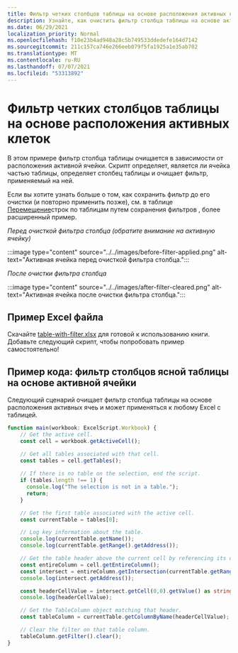 ```yaml
---
title: Фильтр четких столбцов таблицы на основе расположения активных клеток
description: Узнайте, как очистить фильтр столбца таблицы на основе активного расположения ячейки.
ms.date: 06/29/2021
localization_priority: Normal
ms.openlocfilehash: f10e23b4ad948a28c5b749533ddedefe164d7142
ms.sourcegitcommit: 211c157ca746e266eeb079f5fa1925a1e35ab702
ms.translationtype: MT
ms.contentlocale: ru-RU
ms.lasthandoff: 07/07/2021
ms.locfileid: "53313892"
---
```

# <a name="clear-table-column-filter-based-on-active-cell-location"></a>Фильтр четких столбцов таблицы на основе расположения активных клеток

В этом примере фильтр столбца таблицы очищается в зависимости от расположения активной ячейки. Скрипт определяет, является ли ячейка частью таблицы, определяет столбец таблицы и очищает фильтр, применяемый на ней.

Если вы хотите узнать больше о том, как сохранить фильтр до его очистки (и повторно применить позже), см. в таблице [Перемещение](move-rows-across-tables.md)строк по таблицам путем сохранения фильтров , более расширенный пример.

_Перед очисткой фильтра столбца (обратите внимание на активную ячейку)_

:::image type="content" source="../../images/before-filter-applied.png" alt-text="Активная ячейка перед очисткой фильтра столбца.":::

_После очистки фильтра столбца_

:::image type="content" source="../../images/after-filter-cleared.png" alt-text="Активная ячейка после очистки фильтра столбца.":::

## <a name="sample-excel-file"></a>Пример Excel файла

Скачайте <a href="table-with-filter.xlsx">table-with-filter.xlsx</a> для готовой к использованию книги. Добавьте следующий скрипт, чтобы попробовать пример самостоятельно!

## <a name="sample-code-clear-table-column-filter-based-on-active-cell"></a>Пример кода: фильтр столбцов ясной таблицы на основе активной ячейки

Следующий сценарий очищает фильтр столбца таблицы на основе расположения активных ячеь и может применяться к любому Excel с таблицей.

```TypeScript
function main(workbook: ExcelScript.Workbook) {
    // Get the active cell.
    const cell = workbook.getActiveCell();

    // Get all tables associated with that cell.
    const tables = cell.getTables();
    
    // If there is no table on the selection, end the script.
    if (tables.length !== 1) {
      console.log("The selection is not in a table.");
      return;
    }

    // Get the first table associated with the active cell.
    const currentTable = tables[0];

    // Log key information about the table.
    console.log(currentTable.getName());
    console.log(currentTable.getRange().getAddress());

    // Get the table header above the current cell by referencing its column.
    const entireColumn = cell.getEntireColumn();
    const intersect = entireColumn.getIntersection(currentTable.getRange());
    console.log(intersect.getAddress());

    const headerCellValue = intersect.getCell(0,0).getValue() as string;
    console.log(headerCellValue);

    // Get the TableColumn object matching that header.
    const tableColumn = currentTable.getColumnByName(headerCellValue);

    // Clear the filter on that table column.
    tableColumn.getFilter().clear();
}
```
